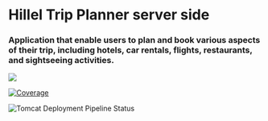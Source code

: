 # Hillel Trip Planner server side

### Application that enable users to plan and book various aspects of their trip, including hotels, car rentals, flights, restaurants, and sightseeing activities.

![](https://github.com/ownerofglory/hillel-trip-planner-backend/actions/workflows/main.yml/badge.svg)


[![Coverage](https://sonar.ownerofglory.com/api/project_badges/measure?project=Hillel-Trip-Planner&metric=coverage&token=sqb_886143ce12e2f96bb54f38ad77e4dc0b15d6fd22)](https://sonar.ownerofglory.com/dashboard?id=Hillel-Trip-Planner)

![Tomcat Deployment Pipeline Status](https://github.com/ownerofglory/hillel-trip-planner-backend/actions/workflows/tomcat-pipeline.yml/badge.svg)